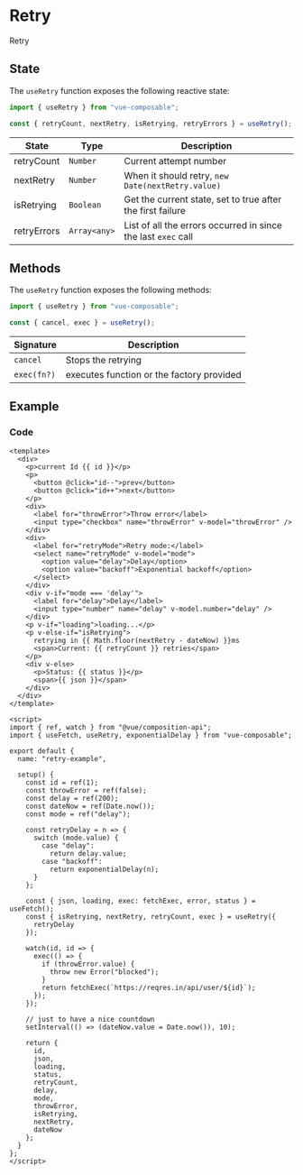 # Retry

Retry

## State

The `useRetry` function exposes the following reactive state:

```js
import { useRetry } from "vue-composable";

const { retryCount, nextRetry, isRetrying, retryErrors } = useRetry();
```

| State       | Type         | Description                                                   |
| ----------- | ------------ | ------------------------------------------------------------- |
| retryCount  | `Number`     | Current attempt number                                        |
| nextRetry   | `Number`     | When it should retry, `new Date(nextRetry.value)`             |
| isRetrying  | `Boolean`    | Get the current state, set to true after the first failure    |
| retryErrors | `Array<any>` | List of all the errors occurred in since the last `exec` call |

## Methods

The `useRetry` function exposes the following methods:

```js
import { useRetry } from "vue-composable";

const { cancel, exec } = useRetry();
```

| Signature   | Description                               |
| ----------- | ----------------------------------------- |
| `cancel`    | Stops the retrying                        |
| `exec(fn?)` | executes function or the factory provided |

## Example

<ClientOnly>
<retry-example/>
</ClientOnly>

### Code

```vue
<template>
  <div>
    <p>current Id {{ id }}</p>
    <p>
      <button @click="id--">prev</button>
      <button @click="id++">next</button>
    </p>
    <div>
      <label for="throwError">Throw error</label>
      <input type="checkbox" name="throwError" v-model="throwError" />
    </div>
    <div>
      <label for="retryMode">Retry mode:</label>
      <select name="retryMode" v-model="mode">
        <option value="delay">Delay</option>
        <option value="backoff">Exponential backoff</option>
      </select>
    </div>
    <div v-if="mode === 'delay'">
      <label for="delay">Delay</label>
      <input type="number" name="delay" v-model.number="delay" />
    </div>
    <p v-if="loading">loading...</p>
    <p v-else-if="isRetrying">
      retrying in {{ Math.floor(nextRetry - dateNow) }}ms
      <span>Current: {{ retryCount }} retries</span>
    </p>
    <div v-else>
      <p>Status: {{ status }}</p>
      <span>{{ json }}</span>
    </div>
  </div>
</template>

<script>
import { ref, watch } from "@vue/composition-api";
import { useFetch, useRetry, exponentialDelay } from "vue-composable";

export default {
  name: "retry-example",

  setup() {
    const id = ref(1);
    const throwError = ref(false);
    const delay = ref(200);
    const dateNow = ref(Date.now());
    const mode = ref("delay");

    const retryDelay = n => {
      switch (mode.value) {
        case "delay":
          return delay.value;
        case "backoff":
          return exponentialDelay(n);
      }
    };

    const { json, loading, exec: fetchExec, error, status } = useFetch();
    const { isRetrying, nextRetry, retryCount, exec } = useRetry({
      retryDelay
    });

    watch(id, id => {
      exec(() => {
        if (throwError.value) {
          throw new Error("blocked");
        }
        return fetchExec(`https://reqres.in/api/user/${id}`);
      });
    });

    // just to have a nice countdown
    setInterval(() => (dateNow.value = Date.now()), 10);

    return {
      id,
      json,
      loading,
      status,
      retryCount,
      delay,
      mode,
      throwError,
      isRetrying,
      nextRetry,
      dateNow
    };
  }
};
</script>
```
